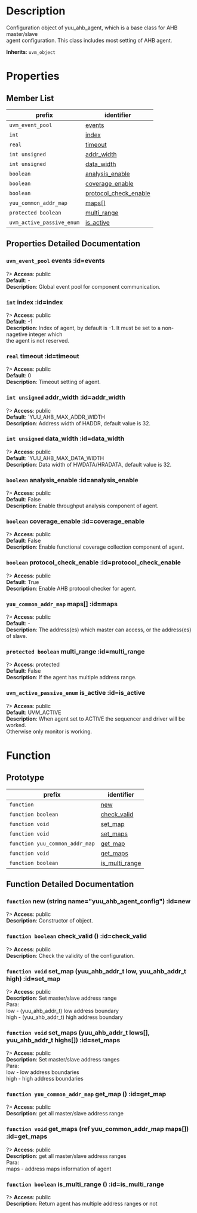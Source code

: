 # Description

Configuration object of yuu_ahb_agent, which is a base class for AHB master/slave  
agent configuration. This class includes most setting of AHB agent.  

**Inherits**: ``uvm_object``

# Properties

## Member List

| prefix | identifier |
| - | - |
| `uvm_event_pool` | [events](#events) |
| `int` | [index](#index) |
| `real` | [timeout](#timeout) |
| `int unsigned` | [addr_width](#addr_width) |
| `int unsigned` | [data_width](#data_width) |
| `boolean` | [analysis_enable](#analysis_enable) |
| `boolean` | [coverage_enable](#coverage_enable) |
| `boolean` | [protocol_check_enable](#protocol_check_enable) |
| `yuu_common_addr_map` | [maps[]](#maps) |
| `protected boolean` | [multi_range](#multi_range) |
| `uvm_active_passive_enum` | [is_active](#is_active) |

## Properties Detailed Documentation

### `uvm_event_pool` events :id=events

?> **Access**: public  
**Default**: -  
**Description**: Global event pool for component communication.  


### `int` index :id=index

?> **Access**: public  
**Default**: -1  
**Description**: Index of agent, by default is -1. It must be set to a non-nagetive integer which  
the agent is not reserved.  


### `real` timeout :id=timeout

?> **Access**: public  
**Default**: 0  
**Description**: Timeout setting of agent.  


### `int unsigned` addr_width :id=addr_width

?> **Access**: public  
**Default**: `YUU_AHB_MAX_ADDR_WIDTH  
**Description**: Address width of HADDR, default value is 32.  


### `int unsigned` data_width :id=data_width

?> **Access**: public  
**Default**: `YUU_AHB_MAX_DATA_WIDTH  
**Description**: Data width of HWDATA/HRADATA, default value is 32.  


### `boolean` analysis_enable :id=analysis_enable

?> **Access**: public  
**Default**: False  
**Description**: Enable throughput analysis component of agent.  


### `boolean` coverage_enable :id=coverage_enable

?> **Access**: public  
**Default**: False  
**Description**: Enable functional coverage collection component of agent.  


### `boolean` protocol_check_enable :id=protocol_check_enable

?> **Access**: public  
**Default**: True  
**Description**: Enable AHB protocol checker for agent.  


### `yuu_common_addr_map` maps[] :id=maps

?> **Access**: public  
**Default**: -  
**Description**: The address(es) which master can access, or the address(es)  
of slave.  


### `protected boolean` multi_range :id=multi_range

?> **Access**: protected  
**Default**: False  
**Description**: If the agent has multiple address range.  


### `uvm_active_passive_enum` is_active :id=is_active

?> **Access**: public  
**Default**: UVM_ACTIVE  
**Description**: When agent set to ACTIVE the sequencer and driver will be worked.  
Otherwise only monitor is working.  


# Function

## Prototype

| prefix | identifier |
| - | - |
| `function` | [new](#new) |
| `function boolean` | [check_valid](#check_valid) |
| `function void` | [set_map](#set_map) |
| `function void` | [set_maps](#set_maps) |
| `function yuu_common_addr_map` | [get_map](#get_map) |
| `function void` | [get_maps](#get_maps) |
| `function boolean` | [is_multi_range](#is_multi_range) |

## Function Detailed Documentation

### `function` new (string name="yuu_ahb_agent_config") :id=new

?> **Access**: public  
**Description**: Constructor of object.  


### `function boolean` check_valid () :id=check_valid

?> **Access**: public  
**Description**: Check the validity of the configuration.  


### `function void` set_map (yuu_ahb_addr_t low, yuu_ahb_addr_t high) :id=set_map

?> **Access**: public  
**Description**: 
Set master/slave address range  
Para:  
low - (yuu_ahb_addr_t) low address boundary  
high - (yuu_ahb_addr_t) high address boundary  


### `function void` set_maps (yuu_ahb_addr_t lows[], yuu_ahb_addr_t highs[]) :id=set_maps

?> **Access**: public  
**Description**: 
Set master/slave address ranges  
Para:  
low - low address boundaries  
high - high address boundaries  


### `function yuu_common_addr_map` get_map () :id=get_map

?> **Access**: public  
**Description**: 
get all master/slave address range  


### `function void` get_maps (ref yuu_common_addr_map maps[]) :id=get_maps

?> **Access**: public  
**Description**: 
get all master/slave address ranges  
Para:  
maps - address maps information of agent  


### `function boolean` is_multi_range () :id=is_multi_range

?> **Access**: public  
**Description**: 
Return agent has multiple address ranges or not  


